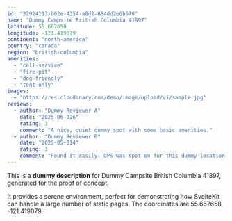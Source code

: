 ```yaml
---
id: "32924113-b62e-4354-a8d2-884dd2e6b670"
name: "Dummy Campsite British Columbia 41897"
latitude: 55.667658
longitude: -121.419079
continent: "north-america"
country: "canada"
region: "british-columbia"
amenities:
  - "cell-service"
  - "fire-pit"
  - "dog-friendly"
  - "tent-only"
images:
  - "https://res.cloudinary.com/demo/image/upload/v1/sample.jpg"
reviews:
  - author: "Dummy Reviewer A"
    date: "2025-06-026"
    rating: 3
    comment: "A nice, quiet dummy spot with some basic amenities."
  - author: "Dummy Reviewer B"
    date: "2025-05-014"
    rating: 3
    comment: "Found it easily. GPS was spot on for this dummy location."
---
```


This is a **dummy description** for Dummy Campsite British Columbia 41897, generated for the proof of concept.

It provides a serene environment, perfect for demonstrating how SvelteKit can handle a large number of static pages. The coordinates are 55.667658, -121.419079.
